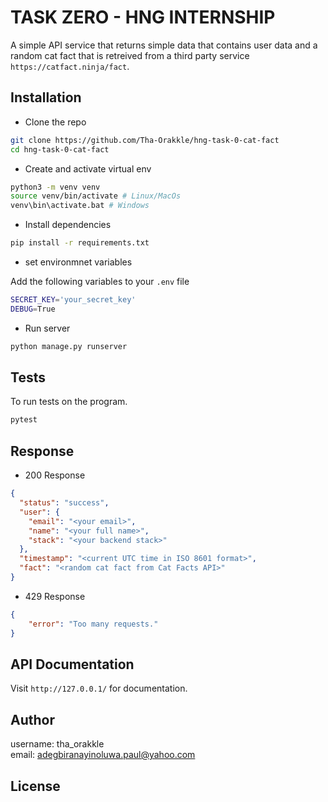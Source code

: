 # TASK ZERO - HNG INTERNSHIP

A simple API service that returns simple data that contains user data 
and a random cat fact that is retreived from a third party service `https://catfact.ninja/fact`.

## Installation
* Clone the repo
```bash
git clone https://github.com/Tha-Orakkle/hng-task-0-cat-fact
cd hng-task-0-cat-fact
```
* Create and activate virtual env
```bash
python3 -m venv venv
source venv/bin/activate # Linux/MacOs
venv\bin\activate.bat # Windows
```
* Install dependencies
```bash
pip install -r requirements.txt
```
* set environmnet variables

Add the following variables to your `.env` file
```bash
SECRET_KEY='your_secret_key'
DEBUG=True
```
* Run server
```bash
python manage.py runserver
``` 

## Tests
To run tests on the program. 
```bash
pytest 
```

## Response
* 200 Response
```json
{
  "status": "success",
  "user": {
    "email": "<your email>",
    "name": "<your full name>",
    "stack": "<your backend stack>"
  },
  "timestamp": "<current UTC time in ISO 8601 format>",
  "fact": "<random cat fact from Cat Facts API>"
}
```
* 429 Response 
```json
{
    "error": "Too many requests."
}
```

## API Documentation
Visit `http://127.0.0.1/` for documentation.


## Author
username: tha_orakkle <br>
email: adegbiranayinoluwa.paul@yahoo.com


## License 
